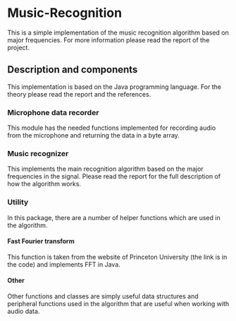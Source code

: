 # Music-Recognition
This is a simple implementation of the music recognition algorithm based on major frequencies. For more information please read the report of the project.

## Description and components
This implementation is based on the Java programming language. For the theory please read the report and the references.

### Microphone data recorder
This module has the needed functions implemented for recording audio from the microphone and returning the data in a byte array.

### Music recognizer
This implements the main recognition algorithm based on the major frequencies in the signal. Please read the report for the full description of how the algorithm works.

### Utility
In this package, there are a number of helper functions which are used in the algorithm.

#### Fast Fourier transform
This function is taken from the website of Princeton University (the link is in the code) and implements FFT in Java.

#### Other
Other functions and classes are simply useful data structures and peripheral functions used in the algorithm that are useful when working with audio data.
